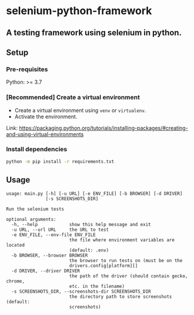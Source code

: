 # selenium-python-framework

A testing framework using selenium in python.
---

## Setup
### Pre-requisites
Python: >= 3.7
### **[Recommended]** Create a virtual environment
* Create a virtual environment using `venv` or `virtualenv`.
* Activate the environment.

Link: https://packaging.python.org/tutorials/installing-packages/#creating-and-using-virtual-environments

### Install dependencies
```bash
python -m pip install -r requirements.txt
```

## Usage
```
usage: main.py [-h] [-u URL] [-e ENV_FILE] [-b BROWSER] [-d DRIVER]
               [-s SCREENSHOTS_DIR]

Run the selenium tests

optional arguments:
  -h, --help            show this help message and exit
  -u URL, --url URL     the URL to test
  -e ENV_FILE, --env-file ENV_FILE
                        the file where environment variables are located
                        (default: .env)
  -b BROWSER, --browser BROWSER
                        the browser to run tests on (must be on the
                        drivers.config[platform][]
  -d DRIVER, --driver DRIVER
                        the path of the driver (should contain gecko, chrome,
                        etc. in the filename)
  -s SCREENSHOTS_DIR, --screenshots-dir SCREENSHOTS_DIR
                        the directory path to store screenshots (default:
                        screenshots)

```
